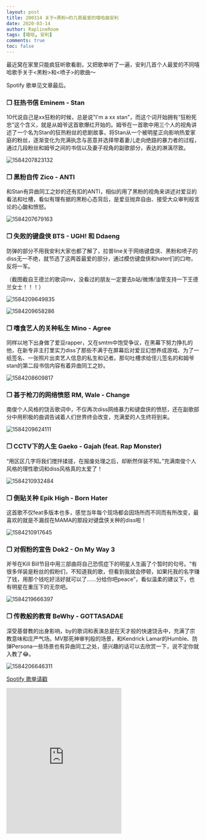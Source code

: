 ```yaml
---
layout: post
title: 200314 关于<黑粉>的几首最爱的嘻哈曲安利
date: 2020-03-14
author: RaplineRoom
tags: [嘻哈, 安利]
comments: true
toc: false
---
```


最近窝在家里只能疯狂听歌看剧，又把歌单听了一遍，安利几首个人最爱的不同嘻哈歌手关于<黑粉>和<喷子>的歌曲～

Spotify 歌单见文章最后。

### ❐ 狂热书信 Eminem - Stan

10代说自己是xx狂粉的时候，总是说"I'm a xx stan"，而这个词开始拥有“狂粉死忠”这个含义，就是从姆爷这首歌爆红开始的。姆爷在一首歌中用三个人的视角讲述了一个名为Stan的狂热粉丝的悲剧故事，将Stan从一个被明星正向影响热爱家庭的粉丝，逐渐变化为充满执念与恶意并选择带着妻儿走向绝路的暴力者的过程，通过几段粉丝和姆爷之间的书信以及妻子视角的副歌部分，表达的淋漓尽致。

![1584207823132](https://tva1.sinaimg.cn/large/00831rSTgy1gcu6cyqq4nj30u0332x5g.jpg)

### ❐ 黑粉自传 Zico - ANTI

和Stan有异曲同工之妙的还有扣的ANTI，相似的用了黑粉的视角来讲述对爱豆的看法和吐槽，看似有理有据的黑粉心态背后，是爱豆抛弃自由、接受大众审判般言论的心酸和愤怒。

![1584207679163](https://tva1.sinaimg.cn/large/00831rSTgy1gcu6d6yvs7j30u02vxtjm.jpg)

### ❐ 失败的键盘侠 BTS - UGH! 和 Ddaeng

防弹的部分不用我安利大家也都了解了，拉普line关于网络键盘侠、黑粉和喷子的diss无一不绝，就节选了这两首最爱的部分，通过模仿键盘侠和hater们的口吻，反将一军。

（截图截自王德兰的歌词mv，没看过的朋友一定要去b站/微博/油管支持一下王德兰女士！！！）

![1584209649835](https://tva1.sinaimg.cn/large/00831rSTgy1gcu6ic39csj30rs1s1dnv.jpg)

![1584209658286](https://tva1.sinaimg.cn/large/00831rSTgy1gcu6ifb6p2j30rs12fgtg.jpg)

### ❐ 嗜食艺人的关种私生 Mino - Agree

同样以地下出身做了爱豆rapper，又在smtm中饱受争议，在黑幕下努力挣扎的他，在新专非主打里实力diss了那些不满于在屏幕后对爱豆幻想养成游戏、为了一纸签名、一张照片出卖艺人信息的私生和记者。那句吐槽求给侄儿签名的和姆爷stan的第二段书信内容有着异曲同工之妙。

![1584208609817](https://tva1.sinaimg.cn/large/00831rSTgy1gcu73y5lytj30u02r0u05.jpg)

### ❐ 甚于枪刀的网络愤怒 RM, Wale - Change

南俊个人风格的饶舌歌词中，不仅再次diss网络暴力和键盘侠的愤怒，还在副歌部分中用积极的曲调告诫着人们世界终会改变，充满爱的人生终将到来。

![1584209624111](https://tva1.sinaimg.cn/large/00831rSTgy1gcu8r902smj30u0186gse.jpg)

### ❐ CCTV下的人生 Gaeko - Gajah (feat. Rap Monster)

“用区区几字将我们搅拌揉搓，在报废处理之后，却断然佯装不知。”充满南俊个人风格的理性歌词和diss风格真的太爱了！

![1584210932484](https://tva1.sinaimg.cn/large/00831rSTgy1gcu8a160cvj30u00r60zv.jpg)

### ❐ 倒贴关种 Epik High - Born Hater 

这首歌不仅feat多版本也多，感觉当年每个现场都会因场所而不同而有所改变，最喜欢的就是不漏叔在MAMA的那段对键盘侠关种的diss啦！

![1584210917645](https://tva1.sinaimg.cn/large/00831rSTgy1gcu7s4zhlkj30u01se1a4.jpg)

### ❐ 对假粉的宣告 Dok2 - On My Way 3

斧爷在Kill Bill节目中用三部曲将自己恐慌症下的明星人生画了个暂时的句号。“有很多佯装是粉丝的假粉们，不知道我的歌，但看到我就会停顿，如果托我的名字赚了钱，用那个钱吃好活好就可以了……分给你吧peace”，看似温柔的建议下，也有明星在重压下的无奈吧。

![1584219666397](https://tva1.sinaimg.cn/large/00831rSTgy1gcu7l7596wj30u01puwve.jpg)

### ❐ 传教般的教育 BeWhy - GOTTASADAE

深受基督教的出身影响，by的歌词和表演总是在天才般的快速饶舌中，充满了宗教意味和庄严气场。MV那死神审判般的场景，和Kendrick Lamar的Humble、防弹Persona一些场景也有异曲同工之处，感兴趣的话可以去欣赏一下，说不定你就入教了😂。

![1584206646311](https://tva1.sinaimg.cn/large/00831rSTgy1gcu7292se2j30u018ijw1.jpg)

[Spotify 歌单请戳](https://open.spotify.com/playlist/6UcyMh94NKIy1VkNW3LigU?si=le1XEOzLR7mGf2nX7Dmxag)

<iframe src="https://open.spotify.com/embed/playlist/6UcyMh94NKIy1VkNW3LigU" width="300" height="380" frameborder="0" allowtransparency="true" allow="encrypted-media"></iframe>

### 
